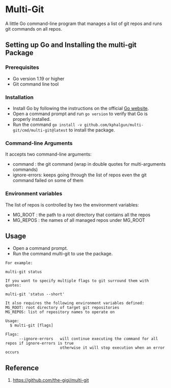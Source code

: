 # Multi-Git

A little Go command-line program that manages a list of git repos and runs git commands on all repos.

## Setting up Go and Installing the multi-git Package

### Prerequisites
- Go version 1.19 or higher
- Git command line tool

### Installation

- Install Go by following the instructions on the official [Go website](https://golang.org/doc/install).
- Open a command prompt and run `go version` to verify that Go is properly installed.
- Run the command `go install -v github.com/kphalgun/multi-git/cmd/multi-git@latest` to install the package.

### Command-line Arguments
It accepts two command-line arguments:

- command : the git command (wrap in double quotes for multi-arguments commands)
- ignore-errors: keeps going through the list of repos even the git command failed on some of them

### Environment variables
The list of repos is controlled by two the environment variables:

- MG_ROOT : the path to a root directory that contains all the repos
- MG_REPOS : the names of all managed repos under MG_ROOT

## Usage
- Open a command prompt.
- Run the command multi-git to use the package.

```
For example:

multi-git status

If you want to specify multiple flags to git surround them with quotes:

multi-git 'status --short'

It also requires the following environment variables defined:
MG_ROOT: root directory of target git repositories
MG_REPOS: list of repository names to operate on

Usage:
  $ multi-git [flags]

Flags:
      --ignore-errors   will continue executing the command for all repos if ignore-errors is true
                        otherwise it will stop execution when an error occurs
```

## Reference
1. https://github.com/the-gigi/multi-git
